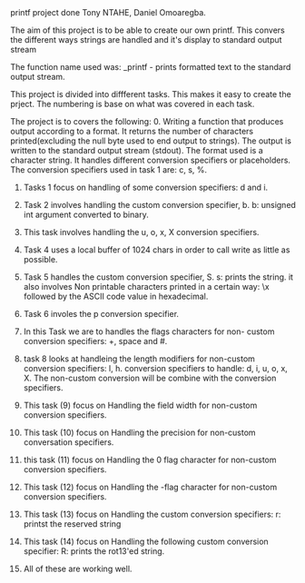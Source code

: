 ##
printf project done Tony NTAHE, Daniel Omoaregba.

The aim of this project is to be able to create our own printf. This convers the different ways strings are handled and it's display to standard output stream

The function name used was:
_printf - prints formatted text to the standard output stream.

This project is divided into diffferent tasks. This makes it easy to create the prject. The numbering is base on what was covered in each task.

The project is to covers the following:
0. Writing a function that produces output according to a format.
    It returns the number of characters printed(excluding the null byte used to end output to strings).
    The output is written to the standard output stream (stdout).
    The format used is a character string. It handles different conversion specifiers or placeholders. The conversion specifiers used in task 1 are: c, s, %.

1. Tasks 1 focus on handling of some conversion specifiers: d 
    and i.

2. Task 2 involves handling the custom conversion specifier, b.
    b: unsigned int argument converted to binary.

3. This task involves handling the u, o, x, X conversion
    specifiers.

4. Task 4 uses a local buffer of 1024 chars in order to call write as little as possible.

5. Task 5 handles the custom conversion specifier, S.
    s: prints the string.
    it also involves Non printable characters printed in a certain way: \x followed by the ASCII code value in hexadecimal.

6. Task 6 involes the p conversion specifier.

7. In this Task we are to handles the flags characters for non- custom conversion specifiers: +, space and #.

8. task 8 looks at handleing the length modifiers for 
    non-custom conversion specifiers: l, h.
    conversion specifiers to handle: d, i, u, o, x, X.
    The non-custom conversion will be combine with the conversion specifiers.

9. This task (9) focus on Handling the field width for non-custom conversion specifiers.

10. This task (10) focus on Handling the precision for non-custom conversation specifiers.

11. this task (11) focus on Handling the 0 flag character for non-custom conversion specifiers.

12. This task (12) focus on Handling the -flag character for non-custom conversion specifiers.

13. This task (13) focus on Handling the custom conversion specifiers:
    r: printst the reserved string

14. This task (14) focus on Handling the following custom conversion specifier:
    R: prints the rot13'ed string.

15. All of these are working well.
